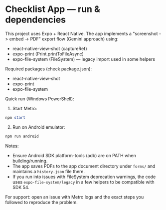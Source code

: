 # Checklist App — run & dependencies

This project uses Expo + React Native. The app implements a "screenshot -> embed -> PDF" export flow (Gemini approach) using:

- react-native-view-shot (captureRef)
- expo-print (Print.printToFileAsync)
- expo-file-system (FileSystem) — legacy import used in some helpers

Required packages (check package.json):
- react-native-view-shot
- expo-print
- expo-file-system

Quick run (Windows PowerShell):

1. Start Metro:

```powershell
npm start
```

2. Run on Android emulator:

```powershell
npm run android
```

Notes:
- Ensure Android SDK platform-tools (adb) are on PATH when building/running.
- The app saves PDFs to the app document directory under `forms/` and maintains a `history.json` file there.
- If you run into issues with FileSystem deprecation warnings, the code uses `expo-file-system/legacy` in a few helpers to be compatible with SDK 54.

For support: open an issue with Metro logs and the exact steps you followed to reproduce the problem.